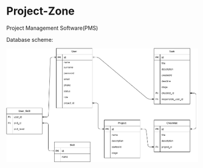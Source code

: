 # Project-Zone
Project Management Software(PMS)

Database scheme:

![database](./images/database.png)
